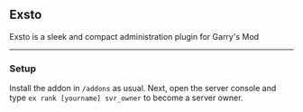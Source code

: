 ## Exsto

Exsto is a sleek and compact administration plugin for Garry's Mod

----

### Setup

Install the addon in ````/addons```` as usual. Next, open the server console and type ````ex rank [yourname] svr_owner```` to become a server owner.
